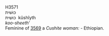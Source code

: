 <body>
  <p>H3571<br>  כּוּשׁית  <br> כּוּשִׁיתּ  ‎  kûshı̂yth  <br><i>koo-sheeth‘ </i><br>Feminine of <a href="h3569.htm">3569</a>  a <i>Cushite</i> <i>woman: - </i>Ethiopian.<br></p>
 </body>